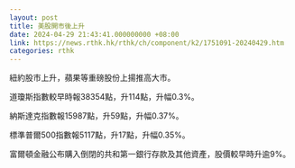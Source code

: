 ```yaml
---
layout: post
title: 美股開市後上升
date: 2024-04-29 21:43:41.000000000 +08:00
link: https://news.rthk.hk/rthk/ch/component/k2/1751091-20240429.htm
categories: rthk
---
```


紐約股市上升，蘋果等重磅股份上揚推高大市。

道瓊斯指數較早時報38354點，升114點，升幅0.3%。

納斯達克指數報15987點，升59點，升幅0.37%。

標準普爾500指數報5117點，升17點，升幅0.35%。

富爾頓金融公布購入倒閉的共和第一銀行存款及其他資產，股價較早時升逾9%。
